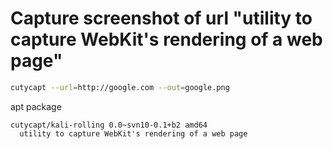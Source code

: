# Capture screenshot of url "utility to capture WebKit's rendering of a web page"
```bash
cutycapt --url=http://google.com --out=google.png
```
apt package
```
cutycapt/kali-rolling 0.0~svn10-0.1+b2 amd64
  utility to capture WebKit's rendering of a web page
```
